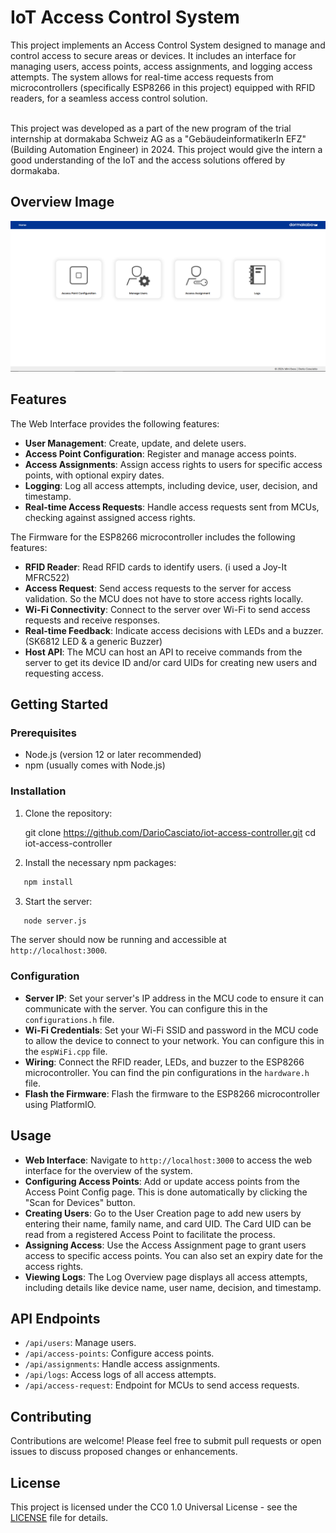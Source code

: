 # IoT Access Control System

This project implements an Access Control System designed to manage and control access to secure areas or devices. It includes an interface for managing users, access points, access assignments, and logging access attempts. The system allows for real-time access requests from microcontrollers (specifically ESP8266 in this project) equipped with RFID readers, for a seamless access control solution.

<br>
This project was developed as a part of the new program of the trial internship at dormakaba Schweiz AG as a "GebäudeinformatikerIn EFZ" (Building Automation Engineer) in 2024. This project would give the intern a good understanding of the IoT and the access solutions offered by dormakaba.

## Overview Image

![Overview](doc/img/overview.png)

## Features

The Web Interface provides the following features:
- **User Management**: Create, update, and delete users.
- **Access Point Configuration**: Register and manage access points.
- **Access Assignments**: Assign access rights to users for specific access points, with optional expiry dates.
- **Logging**: Log all access attempts, including device, user, decision, and timestamp.
- **Real-time Access Requests**: Handle access requests sent from MCUs, checking against assigned access rights.

The Firmware for the ESP8266 microcontroller includes the following features:
- **RFID Reader**: Read RFID cards to identify users. (i used a Joy-It MFRC522)
- **Access Request**: Send access requests to the server for access validation. So the MCU does not have to store access rights locally.
- **Wi-Fi Connectivity**: Connect to the server over Wi-Fi to send access requests and receive responses.
- **Real-time Feedback**: Indicate access decisions with LEDs and a buzzer. (SK6812 LED & a generic Buzzer)
- **Host API**: The MCU can host an API to receive commands from the server to get its device ID and/or card UIDs for creating new users and requesting access.

## Getting Started

### Prerequisites

- Node.js (version 12 or later recommended)
- npm (usually comes with Node.js)

### Installation

1. Clone the repository:

   git clone https://github.com/DarioCasciato/iot-access-controller.git
   cd iot-access-controller

2. Install the necessary npm packages:
```bash
   npm install
```
3. Start the server:
```bash
   node server.js
```
The server should now be running and accessible at `http://localhost:3000`.

### Configuration

- **Server IP**: Set your server's IP address in the MCU code to ensure it can communicate with the server. You can configure this in the `configurations.h` file.
- **Wi-Fi Credentials**: Set your Wi-Fi SSID and password in the MCU code to allow the device to connect to your network. You can configure this in the `espWiFi.cpp` file.
- **Wiring**: Connect the RFID reader, LEDs, and buzzer to the ESP8266 microcontroller. You can find the pin configurations in the `hardware.h` file.
- **Flash the Firmware**: Flash the firmware to the ESP8266 microcontroller using PlatformIO.

## Usage

- **Web Interface**: Navigate to `http://localhost:3000` to access the web interface for the overview of the system.
- **Configuring Access Points**: Add or update access points from the Access Point Config page. This is done automatically by clicking the "Scan for Devices" button.
- **Creating Users**: Go to the User Creation page to add new users by entering their name, family name, and card UID. The Card UID can be read from a registered Access Point to facilitate the process.
- **Assigning Access**: Use the Access Assignment page to grant users access to specific access points. You can also set an expiry date for the access rights.
- **Viewing Logs**: The Log Overview page displays all access attempts, including details like device name, user name, decision, and timestamp.

## API Endpoints

- `/api/users`: Manage users.
- `/api/access-points`: Configure access points.
- `/api/assignments`: Handle access assignments.
- `/api/logs`: Access logs of all access attempts.
- `/api/access-request`: Endpoint for MCUs to send access requests.

## Contributing

Contributions are welcome! Please feel free to submit pull requests or open issues to discuss proposed changes or enhancements.

## License

This project is licensed under the CC0 1.0 Universal License - see the [LICENSE](LICENSE) file for details.
